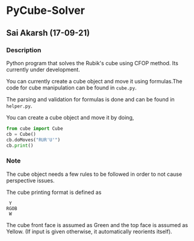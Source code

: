 # PyCube-Solver

## Sai Akarsh (17-09-21)

### Description

Python program that solves the Rubik's cube using CFOP method.
Its currently under development.

You can currently create a cube object and move it using formulas.The code for cube manipulation can be found in `cube.py`.

The parsing and validation for formulas is done and can be found in `helper.py`.

You can create a cube object and move it by doing,

```python
from cube import Cube
cb = Cube()
cb.doMoves("RUR'U'")
cb.print()

```

### Note

The cube object needs a few rules to be followed in order to not cause perspective issues.

The cube printing format is defined as

```
 Y
RGOB
 W

```

The cube front face is assumed as Green and the top face is assumed as Yellow. (If input is given otherwise, it automatically reorients itself).